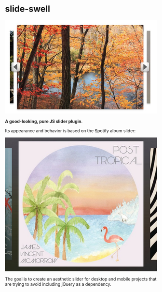 # slide-swell

![Contribution guidelines for this project](assets/static/slide-swell.jpg)

**A good-looking, pure JS slider plugin**. 

Its appearance and behavior is based on the Spotify album slider:

![Contribution guidelines for this project](assets/static/spotify.jpg)

The goal is to create an aesthetic slider for desktop and mobile projects that are trying to avoid including jQuery as a dependency.

